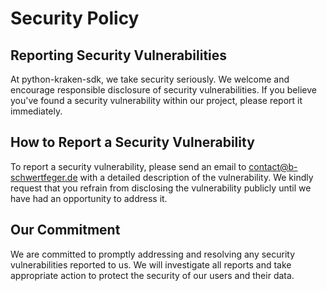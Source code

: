 # Security Policy

## Reporting Security Vulnerabilities

At python-kraken-sdk, we take security seriously. We welcome and encourage
responsible disclosure of security vulnerabilities. If you believe you've found
a security vulnerability within our project, please report it immediately.

## How to Report a Security Vulnerability

To report a security vulnerability, please send an email to
[contact@b-schwertfeger.de](mailto:contact@b-schwertfeger.de) with a detailed
description of the vulnerability. We kindly request that you refrain from
disclosing the vulnerability publicly until we have had an opportunity to
address it.

## Our Commitment

We are committed to promptly addressing and resolving any security
vulnerabilities reported to us. We will investigate all reports and take
appropriate action to protect the security of our users and their data.
